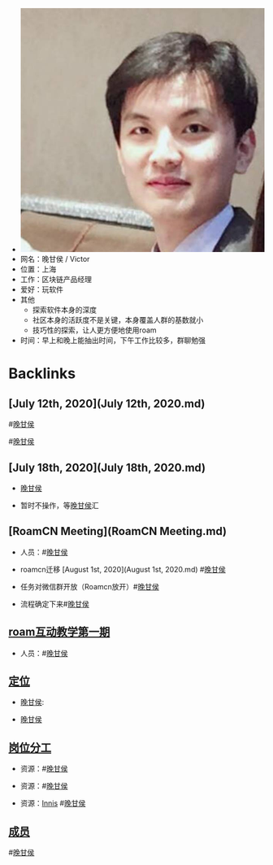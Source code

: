 - ![](../images/wOKYKB9wET.png?)
- 网名：晚甘侯 / Victor
- 位置：上海
- 工作：区块链产品经理
- 爱好：玩软件
- 其他
    - 探索软件本身的深度
    - 社区本身的活跃度不是关键，本身覆盖人群的基数就小
    - 技巧性的探索，让人更方便地使用roam
- 时间：早上和晚上能抽出时间，下午工作比较多，群聊勉强

# Backlinks
## [July 12th, 2020](July 12th, 2020.md)

#[晚甘侯](晚甘侯.md)


#[晚甘侯](晚甘侯.md)

## [July 18th, 2020](July 18th, 2020.md)
- [晚甘侯](晚甘侯.md)

- 暂时不操作，等[晚甘侯](晚甘侯.md)汇

## [RoamCN Meeting](RoamCN Meeting.md)
- 人员：#[晚甘侯](晚甘侯.md)

- roamcn迁移 [August 1st, 2020](August 1st, 2020.md) #[晚甘侯](晚甘侯.md)

- 任务对微信群开放（Roamcn放开）#[晚甘侯](晚甘侯.md)

- 流程确定下来#[晚甘侯](晚甘侯.md)

## [roam互动教学第一期](roam互动教学第一期.md)
- 人员：#[晚甘侯](晚甘侯.md)

## [定位](定位.md)
- [晚甘侯](晚甘侯.md):

- [晚甘侯](晚甘侯.md)

## [岗位分工](岗位分工.md)
- 资源：#[晚甘侯](晚甘侯.md)

- 资源：#[晚甘侯](晚甘侯.md)

- 资源：[Innis](Innis.md) #[晚甘侯](晚甘侯.md)

## [成员](成员.md)

#[晚甘侯](晚甘侯.md)


